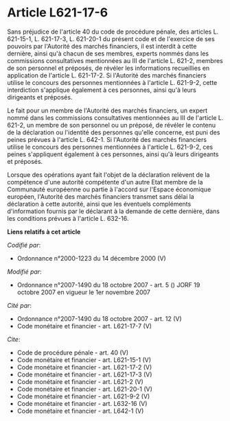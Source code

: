 # Article L621-17-6

Sans préjudice de l'article 40 du code de procédure pénale, des articles L. 621-15-1, L. 621-17-3, L. 621-20-1 du présent
code et de l'exercice de ses pouvoirs par l'Autorité des marchés financiers, il est interdit à cette dernière, ainsi qu'à
chacun de ses membres, experts nommés dans les commissions consultatives mentionnées au III de l'article L. 621-2, membres de
son personnel et préposés, de révéler les informations recueillies en application de l'article L. 621-17-2. Si l'Autorité des
marchés financiers utilise le concours des personnes mentionnées à l'article L. 621-9-2, cette interdiction s'applique
également à ces personnes, ainsi qu'à leurs dirigeants et préposés. 

Le fait pour un membre de l'Autorité des marchés financiers, un expert nommé dans les commissions consultatives mentionnées
au III de l'article L. 621-2, un membre de son personnel ou un préposé, de révéler le contenu de la déclaration ou l'identité
des personnes qu'elle concerne, est puni des peines prévues à l'article L. 642-1. Si l'Autorité des marchés financiers
utilise le concours des personnes mentionnées à l'article L. 621-9-2, ces peines s'appliquent également à ces personnes,
ainsi qu'à leurs dirigeants et préposés. 

Lorsque des opérations ayant fait l'objet de la déclaration relèvent de la compétence d'une autorité compétente d'un autre
Etat membre de la Communauté européenne ou partie à l'accord sur l'Espace économique européen, l'Autorité des marchés
financiers transmet sans délai la déclaration à cette autorité, ainsi que les éventuels compléments d'information fournis par
le déclarant à la demande de cette dernière, dans les conditions prévues à l'article L. 632-16.

**Liens relatifs à cet article**

_Codifié par_:

  - Ordonnance n°2000-1223 du 14 décembre 2000 (V)

_Modifié par_:

  - Ordonnance n°2007-1490 du 18 octobre 2007 - art. 5 () JORF 19 octobre 2007 en vigueur le 1er novembre 2007

_Cité par_:

  - Ordonnance n°2007-1490 du 18 octobre 2007 - art. 12 (V)
  - Code monétaire et financier - art. L621-17-7 (V)

_Cite_:

  - Code de procédure pénale - art. 40 (V)
  - Code monétaire et financier - art. L621-15-1 (V)
  - Code monétaire et financier - art. L621-17-2 (V)
  - Code monétaire et financier - art. L621-17-3 (V)
  - Code monétaire et financier - art. L621-2 (V)
  - Code monétaire et financier - art. L621-20-1 (V)
  - Code monétaire et financier - art. L621-9-2 (V)
  - Code monétaire et financier - art. L632-16 (V)
  - Code monétaire et financier - art. L642-1 (V)

